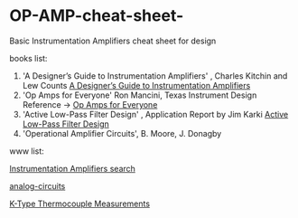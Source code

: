 # OP-AMP-cheat-sheet-
Basic Instrumentation Amplifiers cheat sheet for design

books  list:
1. 'A Designer’s Guide to Instrumentation Amplifiers' , Charles Kitchin and Lew Counts  [A Designer’s Guide to Instrumentation Amplifiers](https://www.analog.com/media/en/training-seminars/design-handbooks/designers-guide-instrument-amps-complete.pdf)
2. 'Op Amps for Everyone' Ron Mancini,  Texas Instrument Design Reference  -> [Op Amps for Everyone](https://web.mit.edu/6.101/www/reference/op_amps_everyone.pdf)
3. 'Active Low-Pass Filter Design' , Application Report by Jim Karki  [Active Low-Pass Filter Design](https://www.ti.com/lit/an/sloa049d/sloa049d.pdf?ts=1697357027594&ref_url=https%253A%252F%252Fwww.google.com%252F)
4. 'Operational Amplifier Circuits', B. Moore, J. Donagby  

www list:

[Instrumentation Amplifiers search](https://www.analog.com/en/parametricsearch/13010#/)

[analog-circuits](https://www.ti.com/design-development/analog-circuits.html)

[K-Type Thermocouple Measurements](https://wbo2.com/sw/therm.htm)

